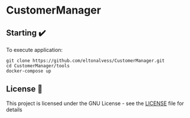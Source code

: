# CustomerManager

## Starting :heavy_check_mark:

To execute application:

```
git clone https://github.com/eltonalvess/CustomerManager.git
cd CustomerManager/tools
docker-compose up
```

## License :page_with_curl:

This project is licensed under the GNU License - see the [LICENSE](LICENSE.md) file for details    
